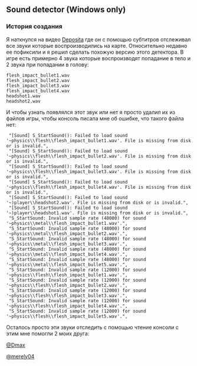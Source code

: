## Sound detector (Windows only)

### История создания

Я наткнулся на видео [Deposita](youtube.com/watch?v=k8D8jAklUus&t=310s) где он с помощью субтитров отслеживал все звуки которые воспроизводились на карте. Относительно недавно ее пофиксили и я решил сделать похожую версию этого детектора. В игре есть примерно 4 звука которые воспроизводят попадание в тело и 2 звука при попадании в голову:
```
flesh_impact_bullet1.wav
flesh_impact_bullet2.wav
flesh_impact_bullet3.wav
flesh_impact_bullet4.wav
headshot1.wav
headshot2.wav
```
И чтобы узнать появлялся этот звук или нет я просто удалил их из файлов игры, чтобы консоль писала мне об ошибке, что такого файла нет:
 ```
  "[Sound] S_StartSound(): Failed to load sound '~physics\\flesh\\flesh_impact_bullet1.wav'. File is missing from disk or is invalid.",
  "[Sound] S_StartSound(): Failed to load sound '~physics\\flesh\\flesh_impact_bullet2.wav'. File is missing from disk or is invalid.",
  "[Sound] S_StartSound(): Failed to load sound '~physics\\flesh\\flesh_impact_bullet3.wav'. File is missing from disk or is invalid.",
  "[Sound] S_StartSound(): Failed to load sound '~physics\\flesh\\flesh_impact_bullet4.wav'. File is missing from disk or is invalid.",
  "[Sound] S_StartSound(): Failed to load sound '~)player\\headshot2.wav'. File is missing from disk or is invalid.",
  "[Sound] S_StartSound(): Failed to load sound '~)player\\headshot1.wav'. File is missing from disk or is invalid.",
  "S_StartSound: Invalid sample rate (48000) for sound '~physics\\metal\\flesh_impact_bullet1.wav'.",
  "S_StartSound: Invalid sample rate (48000) for sound '~physics\\metal\\flesh_impact_bullet2.wav'.",
  "S_StartSound: Invalid sample rate (48000) for sound '~physics\\metal\\flesh_impact_bullet3.wav'.",
  "S_StartSound: Invalid sample rate (48000) for sound '~physics\\metal\\flesh_impact_bullet4.wav'.",
  "S_StartSound: Invalid sample rate (48000) for sound '~physics\\metal\\flesh_impact_bullet5.wav'.",
  "S_StartSound: Invalid sample rate (12000) for sound '~physics\\flesh\\flesh_impact_bullet1.wav'.",
  "S_StartSound: Invalid sample rate (12000) for sound '~physics\\flesh\\flesh_impact_bullet2.wav'.",
  "S_StartSound: Invalid sample rate (12000) for sound '~physics\\flesh\\flesh_impact_bullet3.wav'.",
  "S_StartSound: Invalid sample rate (12000) for sound '~physics\\flesh\\flesh_impact_bullet4.wav'.",
  "S_StartSound: Invalid sample rate (12000) for sound '~physics\\flesh\\flesh_impact_bullet5.wav'.",
  ```
  Осталось просто эти звуки отследить с помощью чтение консоли с этим мне помогли 2 моих друга:
  
  [@Dmax]()
  
  [@merely04]()
